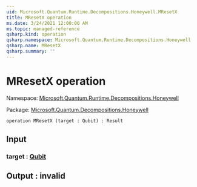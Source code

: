 ```yaml
---
uid: Microsoft.Quantum.Runtime.Decompositions.Honeywell.MResetX
title: MResetX operation
ms.date: 3/24/2021 12:00:00 AM
ms.topic: managed-reference
qsharp.kind: operation
qsharp.namespace: Microsoft.Quantum.Runtime.Decompositions.Honeywell
qsharp.name: MResetX
qsharp.summary: ''
---
```


# MResetX operation

Namespace: [Microsoft.Quantum.Runtime.Decompositions.Honeywell](xref:Microsoft.Quantum.Runtime.Decompositions.Honeywell)

Package: [Microsoft.Quantum.Decompositions.Honeywell](https://nuget.org/packages/Microsoft.Quantum.Decompositions.Honeywell)




```qsharp
operation MResetX (target : Qubit) : Result
```


## Input

### target : [Qubit](xref:microsoft.quantum.lang-ref.qubit)





## Output : __invalid<Result>__


